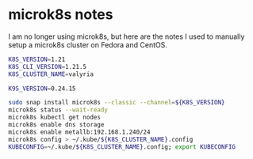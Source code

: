 # microk8s notes

I am no longer using microk8s, but here are the notes I used to manually setup a microk8s cluster on Fedora and CentOS.

```bash
K8S_VERSION=1.21
K8S_CLI_VERSION=1.21.5
K8S_CLUSTER_NAME=valyria

K9S_VERSION=0.24.15

sudo snap install microk8s --classic --channel=${K8S_VERSION}
microk8s status --wait-ready
microk8s kubectl get nodes
microk8s enable dns storage
microk8s enable metallb:192.168.1.240/24
microk8s config > ~/.kube/${K8S_CLUSTER_NAME}.config
KUBECONFIG=~/.kube/${K8S_CLUSTER_NAME}.config; export KUBECONFIG
```

